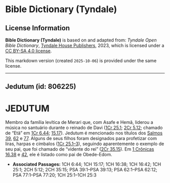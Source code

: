 # Bible Dictionary (Tyndale)

## License Information

**Bible Dictionary (Tyndale)** is based on and adapted from: _Tyndale Open Bible Dictionary_, [Tyndale House Publishers](https://tyndaleopenresources.com/), 2023, which is licensed under a [CC BY-SA 4.0 license](https://creativecommons.org/licenses/by-sa/4.0/legalcode.en).

This markdown version (created `2025-10-06`) is provided under the same license.



--------------------------------

## Jedutum (id: 806225)

JEDUTUM
=======

Membro da família levítica de Merari que, com Asafe e Hemã, liderou a música no santuário durante o reinado de Davi ([1Cr 25\.1](https://ref.ly/1Chr25:1); [2Cr 5\.12](https://ref.ly/2Chr5:12); chamado de “Etã” em [1Cr 6\.44](https://ref.ly/1Chr6:44); [15\.17](https://ref.ly/1Chr15:17)). Jedutum é mencionado nos títulos dos [Salmos 39](https://ref.ly/Ps39:1-Ps39:13), [62](https://ref.ly/Ps62:1-Ps62:12) e [77](https://ref.ly/Ps77:1-Ps77:20). Alguns de seus filhos foram designados para profetizar com liras, harpas e címbalos ([1Cr 25\.1–3](https://ref.ly/1Chr25:1-1Chr25:3)), seguindo aparentemente o exemplo de seu pai, que foi chamado de “vidente do rei” ([2Cr 35\.15](https://ref.ly/2Chr35:15)). Em [1 Crônicas 16\.38](https://ref.ly/1Chr16:38) e [42](https://ref.ly/1Chr16:42), ele é listado como pai de Obede\-Edom.

* **Associated Passages:** 1CH 6:44; 1CH 15:17; 1CH 16:38; 1CH 16:42; 1CH 25:1; 2CH 5:12; 2CH 35:15; PSA 39:1–PSA 39:13; PSA 62:1–PSA 62:12; PSA 77:1–PSA 77:20; 1CH 25:1–1CH 25:3

